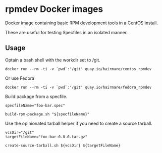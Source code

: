 # rpmdev Docker images

Docker image containing basic RPM development tools in a CentOS install.

These are useful for testing Specfiles in an isolated manner.

## Usage

Optain a bash shell with the workdir set to /git.

```
docker run --rm -ti -v `pwd`:'/git' quay.io/hairmare/centos_rpmdev
```
Or use Fedora
```
docker run --rm -ti -v `pwd`:'/git' quay.io/hairmare/fedora_rpmdev
```

Build package from a specfile.
```
specfileName="foo-bar.spec"

build-rpm-package.sh "${specfileName}"
```

Use the opinionated tarball helper if you need to create a source tarball.
```
vcsDir="/git"
targetFileName="foo-bar-0.0.0.tar.gz"

create-source-tarball.sh ${vcsDir} ${targetFileName}
```
